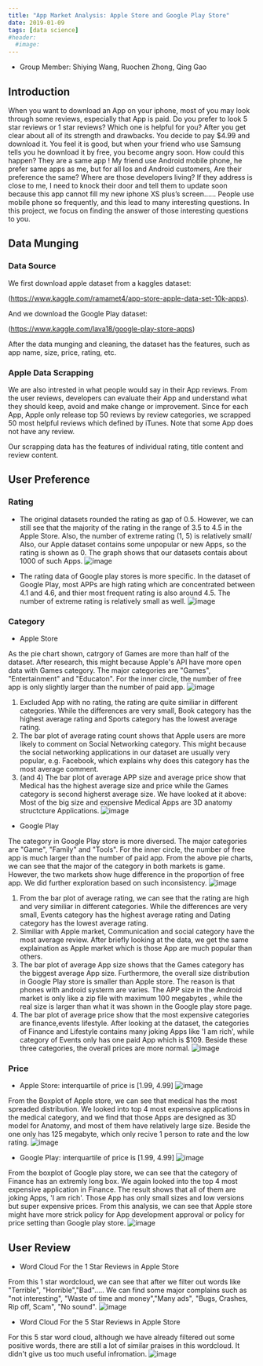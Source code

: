 ```yaml
---
title: "App Market Analysis: Apple Store and Google Play Store"
date: 2019-01-09
tags: [data science]
#header:
  #image:
---
```


- Group Member: Shiying Wang, Ruochen Zhong, Qing Gao

## Introduction
When you want to download an App on your iphone, most of you may look through some reviews, especially that App is paid. Do you prefer to look 5 star reviews or 1 star reviews? Which one is helpful for you? After you get clear about all of its strength and drawbacks. You decide to pay $4.99 and download it. You feel it is good, but when your friend who use Samsung tells you he download it by free, you become angry soon. How could this happen? They are a same app ! My friend use Android mobile phone, he prefer same apps as me, but for all Ios and Android customers, Are their preference the same? Where are those developers living? If they address is close to me, I need to knock their door and tell them to update soon because this app cannot fill my new iphone XS plus’s screen...... People use mobile phone so frequently, and this lead to many interesting questions. In this project, we focus on finding the answer of those interesting questions to you.

## Data Munging

### Data Source  
We first download apple dataset from a kaggles dataset:

(https://www.kaggle.com/ramamet4/app-store-apple-data-set-10k-apps).

And we download the Google Play dataset:

(https://www.kaggle.com/lava18/google-play-store-apps)

After the data munging and cleaning, the dataset has the features, such as app name, size, price, rating, etc.

### Apple Data Scrapping
We are also intrested in what people would say in their App reviews. From the user reviews, developers can evaluate their App and understand what they should keep, avoid and make change or improvement.
Since for each App, Apple only release top 50 reviews by review categories, we scrapped 50 most helpful reviews which defined by iTunes. Note that some App does not have any review.

Our scrapping data has the features of individual rating, title content and review content.

## User Preference
### Rating
- The original datasets rounded the rating as gap of 0.5. However, we can still see that the majority of the rating in the range of 3.5 to 4.5 in the Apple Store. Also, the number of extreme rating (1, 5) is relatively small/ Also, our Apple dataset contains some unpopular or new Apps, so the rating is shown as 0. The graph shows that our datasets contais about 1000 of such Apps.
![image](https://drive.google.com/uc?export=view&id=1PgUQXkyJVfMDmRm4zf1iUYZJUrCb4Gkg)

- The rating data of Google play stores is more specific. In the dataset of Google Play, most APPs are high rating which are concentrated between 4.1 and 4.6, and thier most frequent rating is also around 4.5. The number of extreme rating is relatively small as well.
![image](https://drive.google.com/uc?export=view&id=18OprpqoIOT0fcPI500KX4wJjdjZfv9mI)

### Category   
- Apple Store

As the pie chart shown, catrgory of Games are more than half of the dataset. After research, this might because Apple's API have more open data with Games category. The major categories are "Games", "Entertainment" and "Educaton". For the inner circle, the number of free app is only slightly larger than the number of paid app.
![image](https://drive.google.com/uc?export=view&id=1ksAAf4_HlTRu7lSrVqYHeUgB3PsNghm2)

1. Excluded App with no rating, the rating are quite similiar in different categories. While the differences are very small, Book category has the highest average rating and Sports category has the lowest average rating.
2. The bar plot of average rating count shows that Apple users are more likely to comment on Social Networking category. This might because the social networking applications in our dataset are usually very popular, e.g. Facebook, which explains why does this category has the most average comment.
3. (and 4) The bar plot of average APP size and average price show that Medical has the highest average size and price while the Games category is second higherst average size. We have looked at it above: Most of the big size and expensive Medical Apps are 3D anatomy structcture Applications.
![image](https://drive.google.com/uc?export=view&id=1zpBieZiWUY_aHKTvACXjkxb0d08j_fpn)

- Google Play

The category in Google Play store is more diversed. The major categories are "Game", "Family" and "Tools". For the inner circle, the number of free app is much larger than the number of paid app. From the above pie charts, we can see that the major of the category in both markets is game. However, the two markets show huge difference in the proportion of free app. We did further exploration based on such inconsistency.
![image](https://drive.google.com/uc?export=view&id=1bsUUtzOw_7Y1nazfDpZeN7xvJwlbZAuF)

1. From the bar plot of average rating, we can see that the rating are high and very similiar in different categories. While the differences are very small, Events category has the highest average rating and Dating category has the lowest average rating.
2. Similiar with Apple market, Communication and social category have the most average review. After briefly looking at the data, we get the same explaination as Apple market which is those App are much popular than others.
3. The bar plot of average App size shows that the Games category has the biggest average App size. Furthermore, the overall size distribution in Google Play store is smaller than Apple store. The reason is that phones with android systerm are varies. The APP size in the Android market is only like a zip file with maximum 100 megabytes , while the real size is larger than what it was shown in the Google play store page.
4. The bar plot of average price show that the most expensive categories are finance,events lifestyle. After looking at the dataset, the categories of Finance and Lifestyle contains many joking Apps like 'I am rich', while category of Events only has one paid App which is $109. Beside these three categories, the overall prices are more normal.
![image](https://drive.google.com/uc?export=view&id=1zHRUGQYbUkSY7EUCa5iHqWMXXWs38Kzy)


### Price
- Apple Store: interquartile of price is [1.99, 4.99]
![image](https://drive.google.com/uc?export=view&id=1cdI3c6FyCMGjyjUZSk4PzPwIWJkxLQX6)

From the Boxplot of Apple store, we can see that medical has the most spreaded distribution. We looked into top 4 most expensive applications in the medical category, and we find that those Apps are designed as 3D model for Anatomy, and most of them have relatively large size. Beside the one only has 125 megabyte, which only recive 1 person to rate and the low rating.
![image](https://drive.google.com/uc?export=view&id=1n6GZWmGxasSlqb2df88Q1UbGMRZtaBxv)

- Google Play: interquartile of price is [1.99, 4.99]
![image](https://drive.google.com/uc?export=view&id=1CxT2UdWLgCWz5VlKIX_AgWFYGnAXOap4)

From the boxplot of Google play store, we can see that the category of Finance has an extremly long box. We again looked into the top 4 most expensive application in Finance. The result shows that all of them are joking Apps, 'I am rich'. Those App has only small sizes and low versions but super expensive prices. From this analysis, we can see that Apple store might have more strick policy for App development approval or policy for price setting than Google play store.
![image](https://drive.google.com/uc?export=view&id=1dpic9UevZjgp-9WxqP5ufGurBJDwjnmx)


## User Review
- Word Cloud For the 1 Star Reviews in Apple Store

From this 1 star wordcloud, we can see that after we filter out words like "Terrible", "Horrible","Bad"..... We can find some major complains such as "not interesting", "Waste of time and money","Many ads", "Bugs, Crashes, Rip off, Scam", "No sound".
![image](https://drive.google.com/uc?export=view&id=1iqONtPVQpF5vf2rpFODx3-7b-0diS1Wt)

- Word Cloud For the 5 Star Reviews in Apple Store

For this 5 star word cloud, although we have already filtered out some positive words, there are still a lot of similar praises in this wordcloud. It didn't give us too much useful infromation.
![image](https://drive.google.com/uc?export=view&id=1k9hIO6roem308pmJjXowtc9z4bHguiZM)
